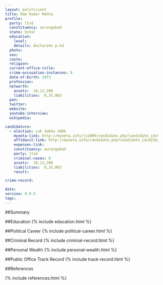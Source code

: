 ```yaml
---
layout: politician2
title: Ram Kumar Mehta
profile: 
  party: ltsd
  constituency: aurangabad
  state: bihar
  education: 
    level: 
    details: doctorate p.hd
  photo: 
  sex: 
  caste: 
  religion: 
  current-office-title: 
  crime-accusation-instances: 0
  date-of-birth: 1973
  profession: 
  networth: 
    assets:  18,13,200
    liabilities:  8,33,003
  pan: 
  twitter: 
  website: 
  youtube-interview: 
  wikipedia: 

candidature: 
  - election: Lok Sabha 2009
    myneta-link: http://myneta.info/ls2009/candidate.php?candidate_id=923
    affidavit-link: http://myneta.info/candidate.php?candidate_id=923&scan=original
    expenses-link: 
    constituency: aurangabad 
    party: ltsd
    criminal-cases: 0
    assets:  18,13,200
    liabilities:  8,33,003
    result:  

crime-record: 

date: 
version: 0.0.5
tags: 
---
```

##Summary


##Education
{% include education.html %}


##Political Career
{% include political-career.html %}


##Criminal Record
{% include criminal-record.html %}


##Personal Wealth
{% include personal-wealth.html %}


##Public Office Track Record
{% include track-record.html %}


##References


{% include references.html %}